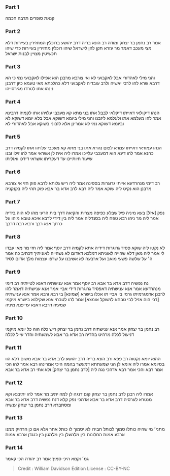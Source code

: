 
### Part 1
קנאת סופרים תרבה חכמה

### Part 2
אמר רב נחמן בר יצחק ומודה רב הונא בריה דרב יהושע ברוכלין המחזירין בעיירות דלא מצי מעכב דאמר מר עזרא תקן להן לישראל שיהו רוכלין מחזירין בעיירות כדי שיהו תכשיטין מצויין לבנות ישראל

### Part 3
והני מילי לאהדורי אבל לאקבועי לא ואי צורבא מרבנן הוא אפילו לאקבועי נמי כי הא דרבא שרא להו לרבי יאשיה ולרב עובדיה לאקבועי דלא כהלכתא מאי טעמא כיון דרבנן נינהו אתו לטרדו מגירסייהו

### Part 4
הנהו דיקולאי דאייתו דיקלאי לבבל אתו בני מתא קא מעכבי עלויהו אתו לקמיה דרבינא אמר להו מעלמא אתו ולעלמא ליזבנו והני מילי ביומא דשוקא אבל בלא יומא דשוקא לא וביומא דשוקא נמי לא אמרינן אלא לזבוני בשוקא אבל לאהדורי לא

### Part 5
הנהו עמוראי דאייתו עמרא לפום נהרא אתו בני מתא קא מעכבי עלויהו אתו לקמיה דרב כהנא אמר להו דינא הוא דמעכבי עלייכו אמרו ליה אית לן אשראי אמר להו זילו זבנו שיעור חיותייכו עד דעקריתו אשראי דידכו ואזליתו

### Part 6
רב דימי מנהרדעא אייתי גרוגרות בספינה אמר ליה ריש גלותא לרבא פוק חזי אי צורבא מרבנן הוא נקיט ליה שוקא אמר ליה רבא לרב אדא בר אבא פוק תהי ליה בקנקניה

### Part 7
נפק [אזל] בעא מיניה פיל שבלע כפיפה מצרית והקיאה דרך בית הרעי מהו לא הוה בידיה אמר ליה מר ניהו רבא טפח ליה בסנדליה אמר ליה בין דידי לרבא איכא טובא מיהו על כרחך אנא רבך ורבא רבה דרבך

### Part 8
לא נקטו ליה שוקא פסיד גרוגרות דידיה אתא לקמיה דרב יוסף אמר ליה חזי מר מאי עבדו לי אמר ליה מאן דלא שהייה לאוניתא דמלכא דאדום לא נשהייה לאוניתיך דכתיב כה אמר ה׳ על שלשה פשעי מואב ועל ארבעה לא אשיבנו על שרפו עצמות מלך אדום לסיד

### Part 9
נח נפשיה דרב אדא בר אבא רב יוסף אמר אנא ענישתיה דאנא לטייתיה רב דימי מנהרדעא אמר אנא ענישתיה דאפסיד גרוגרות דידי אביי אמר אנא ענישתיה דאמר להו לרבנן אדמגרמיתו גרמי בי אביי תו אכלו בישרא [שמינא] בי רבא ורבא אמר אנא ענישתיה [דכי הוה אזיל לבי טבחא למשקל אומצא] אמר להו לטבחי אנא שקילנא בישרא מיקמי שמעיה דרבא דאנא עדיפנא מיניה

### Part 10
רב נחמן בר יצחק אמר אנא ענישתיה דרב נחמן בר יצחק ריש כלה הוה כל יומא מיקמי דניעול לכלה מרהיט בהדיה רב אדא בר אבא לשמעתיה והדר עייל לכלה

### Part 11
ההוא יומא נקטוה רב פפא ורב הונא בריה דרב יהושע לרב אדא בר אבא משום דלא הוו בסיומא אמרו ליה אימא לן הני שמעתתא דמעשר בהמה היכי אמרינהו רבא אמר להו הכי אמר רבא והכי אמר רבא אדהכי נגה ליה [לרב נחמן בר יצחק] ולא אתי רב אדא בר אבא

### Part 12
אמרו ליה רבנן לרב נחמן בר יצחק קום דנגה לן למה יתיב מר אמר להו יתיבנא וקא מנטרא לערסיה דרב אדא בר אבא אדהכי נפק קלא דנח נפשיה דרב אדא בר אבא ומסתברא דרב נחמן בר יצחק ענשיה

### Part 13
מתני׳ מי שהיה כותלו סמוך לכותל חבירו לא יסמוך לו כותל אחר אלא אם כן הרחיק ממנו ארבע אמות החלונות בין מלמעלן בין מלמטן בין כנגדן ארבע אמות

### Part 14
גמ׳ וקמא היכי סמיך אמר רב יהודה הכי קאמר

>Credit : William Davidson Edition
>License : CC-BY-NC